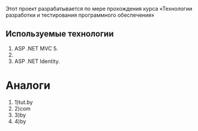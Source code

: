 Этот проект разрабатывается по мере прохождения курса «Технологии разработки и тестирования программного обеспечения»

## **Используемые технологии**

1. ASP .NET MVC 5.
2.
3. ASP .NET Identity.

##
# Аналоги

1. 1)tut.by
2. 2)com
3. 3)by
4. 4)by
